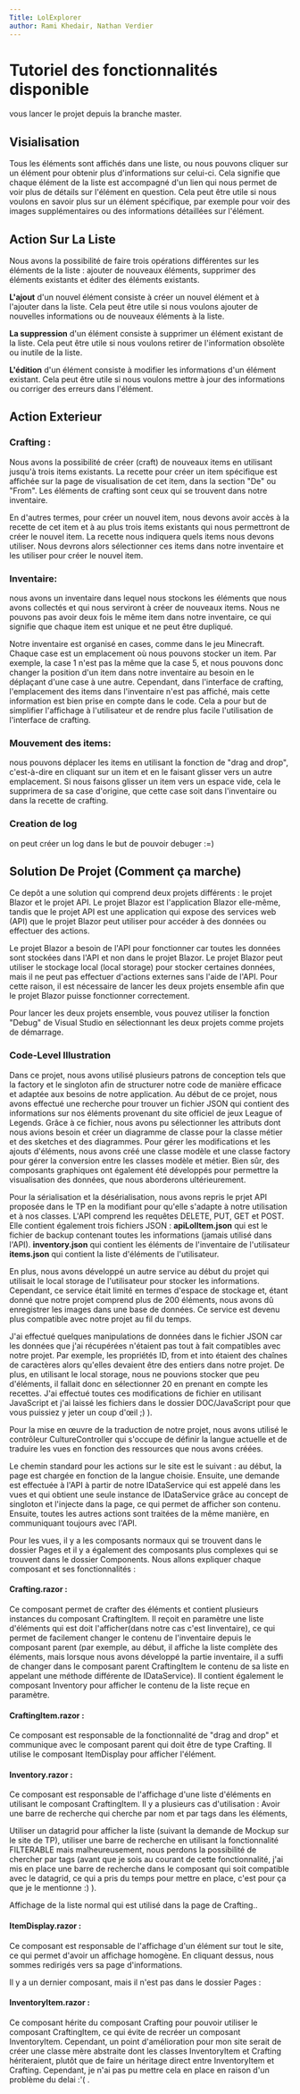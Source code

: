 ```yaml
---
Title: LolExplorer
author: Rami Khedair, Nathan Verdier
---
```


# Tutoriel des fonctionnalités disponible
vous lancer le projet depuis la branche master.
## Visialisation
Tous les éléments sont affichés dans une liste, ou nous pouvons cliquer sur un élément pour obtenir plus d'informations sur celui-ci. Cela signifie que chaque élément de la liste est accompagné d'un lien qui nous permet de voir plus de détails sur l'élément en question. Cela peut être utile si nous voulons en savoir plus sur un élément spécifique, par exemple pour voir des images supplémentaires ou des informations détaillées sur l'élément.

## Action Sur La Liste
Nous avons la possibilité de faire trois opérations différentes sur les éléments de la liste : ajouter de nouveaux éléments, supprimer des éléments existants et éditer des éléments existants.

**L'ajout** d'un nouvel élément consiste à créer un nouvel élément et à l'ajouter dans la liste. Cela peut être utile si nous voulons ajouter de nouvelles informations ou de nouveaux éléments à la liste.

**La suppression** d'un élément consiste à supprimer un élément existant de la liste. Cela peut être utile si nous voulons retirer de l'information obsolète ou inutile de la liste.

**L'édition** d'un élément consiste à modifier les informations d'un élément existant. Cela peut être utile si nous voulons mettre à jour des informations ou corriger des erreurs dans l'élément.

## Action Exterieur
### Crafting : 
Nous avons la possibilité de créer (craft) de nouveaux items en utilisant jusqu'à trois items existants. La recette pour créer un item spécifique est affichée sur la page de visualisation de cet item, dans la section "De" ou "From". Les éléments de crafting sont ceux qui se trouvent dans notre inventaire.

En d'autres termes, pour créer un nouvel item, nous devons avoir accès à la recette de cet item et à au plus trois items existants qui nous permettront de créer le nouvel item. La recette nous indiquera quels items nous devons utiliser. Nous devrons alors sélectionner ces items dans notre inventaire et les utiliser pour créer le nouvel item.

### Inventaire: 
nous avons un inventaire dans lequel nous stockons les éléments que nous avons collectés et qui nous serviront à créer de nouveaux items. Nous ne pouvons pas avoir deux fois le même item dans notre inventaire, ce qui signifie que chaque item est unique et ne peut être dupliqué.

Notre inventaire est organisé en cases, comme dans le jeu Minecraft. Chaque case est un emplacement où nous pouvons stocker un item. Par exemple, la case 1 n'est pas la même que la case 5, et nous pouvons donc changer la position d'un item dans notre inventaire au besoin en le déplaçant d'une case à une autre. Cependant, dans l'interface de crafting, l'emplacement des items dans l'inventaire n'est pas affiché, mais cette information est bien prise en compte dans le code. Cela a pour but de simplifier l'affichage à l'utilisateur et de rendre plus facile l'utilisation de l'interface de crafting.

### Mouvement des items: 
nous pouvons déplacer les items en utilisant la fonction de "drag and drop", c'est-à-dire en cliquant sur un item et en le faisant glisser vers un autre emplacement. Si nous faisons glisser un item vers un espace vide, cela le supprimera de sa case d'origine, que cette case soit dans l'inventaire ou dans la recette de crafting.
### Creation de log
on peut créer un log dans le but de pouvoir debuger :=)

## Solution De Projet (Comment ça marche)
Ce depôt a une solution qui comprend deux projets différents : le projet Blazor et le projet API. Le projet Blazor est l'application Blazor elle-même, tandis que le projet API est une application qui expose des services web (API) que le projet Blazor peut utiliser pour accéder à des données ou effectuer des actions.

Le projet Blazor a besoin de l'API pour fonctionner car toutes les données sont stockées dans l'API et non dans le projet Blazor. Le projet Blazor peut utiliser le stockage local (local storage) pour stocker certaines données, mais il ne peut pas effectuer d'actions externes sans l'aide de l'API. Pour cette raison, il est nécessaire de lancer les deux projets ensemble afin que le projet Blazor puisse fonctionner correctement.

Pour lancer les deux projets ensemble, vous pouvez utiliser la fonction "Debug" de Visual Studio en sélectionnant les deux projets comme projets de démarrage.

### Code-Level Illustration

Dans ce projet, nous avons utilisé plusieurs patrons de conception tels que la factory et le singloton afin de structurer notre code de manière efficace et adaptée aux besoins de notre application.
Au début de ce projet, nous avons effectué une recherche pour trouver un fichier JSON qui contient des informations sur nos éléments provenant du site officiel de jeux League of Legends.
Grâce à ce fichier, nous avons pu sélectionner les attributs dont nous avions besoin et créer un diagramme de classe pour la classe métier et des sketches et des diagrammes. Pour gérer les modifications et les ajouts d'éléments, nous avons créé une classe modèle et une classe factory pour gérer la conversion entre les classes modèle et métier. Bien sûr, des composants graphiques ont également été développés pour permettre la visualisation des données, que nous aborderons ultérieurement.

Pour la sérialisation et la désérialisation, nous avons repris le prjet API proposée dans le TP en la modifiant pour qu'elle s'adapte à notre utilisation et à nos classes. L'API comprend les requêtes DELETE, PUT, GET et POST. 
Elle contient également trois fichiers JSON :
**apiLolItem.json** qui est le fichier de backup contenant toutes les informations (jamais utilisé dans l'API).
**inventory.json** qui contient les éléments de l'inventaire de l'utilisateur
**items.json** qui contient la liste d'éléments de l'utilisateur.

En plus, nous avons développé un autre service au début du projet qui utilisait le local storage de l'utilisateur pour stocker les informations. Cependant, ce service était limité en termes d'espace de stockage et, étant donné que notre projet comprend plus de 200 éléments, nous avons dû enregistrer les images dans une base de données. Ce service est devenu plus compatible avec notre projet au fil du temps.

J'ai effectué quelques manipulations de données dans le fichier JSON car les données que j'ai récupérées n'étaient pas tout à fait compatibles avec notre projet. Par exemple, les propriétés ID, from et into étaient des chaînes de caractères alors qu'elles devaient être des entiers dans notre projet. De plus, en utilisant le local storage, nous ne pouvions stocker que peu d'éléments, il fallait donc en sélectionner 20 en prenant en compte les recettes. J'ai effectué toutes ces modifications de fichier en utilisant JavaScript et j'ai laissé les fichiers dans le dossier DOC/JavaScript pour que vous puissiez y jeter un coup d'œil ;) ).

Pour la mise en œuvre de la traduction de notre projet, nous avons utilisé le contrôleur CultureController qui s'occupe de définir la langue actuelle et de traduire les vues en fonction des ressources que nous avons créées.

Le chemin standard pour les actions sur le site est le suivant : au début, la page est chargée en fonction de la langue choisie. Ensuite, une demande est effectuée à l'API à partir de notre IDataService qui est appelé dans les vues et qui obtient une seule instance de IDataService grâce au concept de singloton et l'injecte dans la page, ce qui permet de afficher son contenu. Ensuite, toutes les autres actions sont traitées de la même manière, en communiquant toujours avec l'API.

Pour les vues, il y a les composants normaux qui se trouvent dans le dossier Pages et il y a également des composants plus complexes qui se trouvent dans le dossier Components. Nous allons expliquer chaque composant et ses fonctionnalités :
#### Crafting.razor : 

Ce composant permet de crafter des éléments et contient plusieurs instances du composant CraftingItem. Il reçoit en paramètre une liste d'éléments qui est doit l'afficher(dans notre cas c'est linventaire), ce qui permet de facilement changer le contenu de l'inventaire depuis le composant parent (par exemple, au début, il affiche la liste complète des éléments, mais lorsque nous avons développé la partie inventaire, il a suffi de changer dans le composant parent CraftingItem le contenu de sa liste en appelant une méthode différente de IDataService). Il contient également le composant Inventory pour afficher le contenu de la liste reçue en paramètre.

#### CraftingItem.razor : 
Ce composant est responsable de la fonctionnalité de "drag and drop" et communique avec le composant parent qui doit être de type Crafting. Il utilise le composant ItemDisplay pour afficher l'élément.

#### Inventory.razor : 
Ce composant est responsable de l'affichage d'une liste d'éléments en utilisant le composant CraftingItem. Il y a plusieurs cas d'utilisation :
Avoir une barre de recherche qui cherche par nom et par tags dans les éléments, 

Utiliser un datagrid pour afficher la liste (suivant la demande de Mockup sur le site de TP), utiliser une barre de recherche en utilisant la fonctionnalité FILTERABLE mais malheureusement, nous perdons la possibilité de chercher par tags (avant que je sois au courant de cette fonctionnalité, j'ai mis en place une barre de recherche dans le composant qui soit compatible avec le datagrid, ce qui a pris du temps pour mettre en place, c'est pour ça que je le mentionne :) ).

Affichage de la liste normal qui est utilisé dans la page de Crafting..    

#### ItemDisplay.razor :
Ce composant est responsable de l'affichage d'un élément sur tout le site, ce qui permet d'avoir un affichage homogène. En cliquant dessus, nous sommes redirigés vers sa page d'informations.

Il y a un dernier composant, mais il n'est pas dans le dossier Pages :

#### InventoryItem.razor :
Ce composant hérite du composant Crafting pour pouvoir utiliser le composant CraftingItem, ce qui évite de recréer un composant InventoryItem. Cependant, un point d'amélioration pour mon site serait de créer une classe mère abstraite dont les classes InventoryItem et Crafting hériteraient, plutôt que de faire un héritage direct entre InventoryItem et Crafting. Cependant, je n'ai pas pu mettre cela en place en raison d'un problème du delai :'( .
